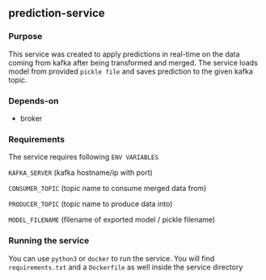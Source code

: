 ## prediction-service

### Purpose
This service was created to apply predictions in real-time on the data coming from kafka after being transformed and merged. The service loads model from provided `pickle file` and saves prediction to the given kafka topic.

### Depends-on
* broker

### Requirements
The service requires following `ENV VARIABLES`

`KAFKA_SERVER` (kafka hostname/ip with port)

`CONSUMER_TOPIC` (topic name to consume merged data from)

`PRODUCER_TOPIC` (topic name to produce data into)

`MODEL_FILENAME` (filename of exported model / pickle filename)

### Running the service
You can use `python3` or `docker` to run the service. You will find `requirements.txt` and a `Dockerfile` as well inside the service directory
